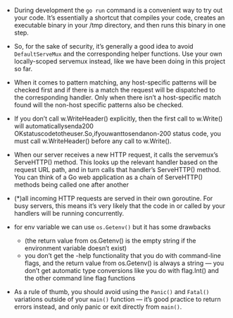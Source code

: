 - During development the `go run` command is a convenient way to try out your code.
  It’s essentially a shortcut that compiles your code,
  creates an executable binary in your /tmp directory, and then runs this binary in one step.

- So, for the sake of security, it’s generally a good idea to avoid `DefaultServeMux` and
  the corresponding helper functions. Use your own locally-scoped servemux instead,
  like we have been doing in this project so far.

- When it comes to pattern matching, any host-specific patterns will be checked first and if there is a match the request will be dispatched to the corresponding handler. Only when there isn’t a host-specific match found will the non-host specific patterns also be checked.

- If you don’t call w.WriteHeader() explicitly, then the first call to w.Write() will automaticallysenda200 OKstatuscodetotheuser.So,ifyouwanttosendanon-200 status code, you must call w.WriteHeader() before any call to w.Write().

- When our server receives a new HTTP request, it calls
  the servemux’s ServeHTTP() method. This looks up the relevant handler based on the
  request URL path, and in turn calls that handler’s ServeHTTP() method. You can think of a Go
  web application as a chain of ServeHTTP() methods being called one after another

- (\*)all incoming HTTP requests are
  served in their own goroutine. For busy servers, this means it’s very likely that the code in or
  called by your handlers will be running concurrently.

- for env variable we can use `os.Getenv()` but it has some drawbacks

  - (the return value from os.Getenv() is the empty string if the environment
    variable doesn’t exist)
  - you don’t get the -help functionality that you do with command-line
    flags, and the return value from os.Getenv() is always a string — you don’t get automatic
    type conversions like you do with flag.Int() and the other command line flag functions

- As a rule of thumb, you should avoid using the `Panic()` and `Fatal()` variations outside of
  your `main()` function — it’s good practice to return errors instead, and only panic or exit
  directly from `main()`.
